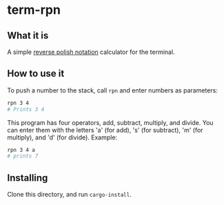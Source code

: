# term-rpn

## What it is

A simple [reverse polish notation](https://en.wikipedia.org/wiki/Reverse_Polish_notation) calculator for the terminal.

## How to use it

To push a number to the stack, call `rpn` and enter numbers as parameters:

```bash
rpn 3 4
# Prints 3 4
```

This program has four operators, add, subtract, multiply, and divide. You can enter them with the letters
'a' (for add), 's' (for subtract), 'm' (for multiply), and 'd' (for divide). Example:

```bash
rpn 3 4 a
# prints 7
```

## Installing

Clone this directory, and run `cargo-install`.
